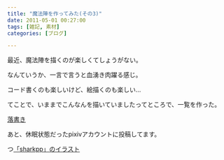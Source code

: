 ```yaml
---
title: "魔法陣を作ってみた(その3)"
date: 2011-05-01 00:27:00
tags: [雑記, 素材]
categories: [ブログ]

---
```


最近、魔法陣を描くのが楽しくてしょうがない。

なんていうか、一言で言うと血湧き肉躍る感じ。

コード書くのも楽しいけど、絵描くのも楽しい...

てことで、いままでこんなんを描いていましたってところで、一覧を作った。

[落書き][1]

 [1]: /gallery/graffiti

あと、休眠状態だったpixivアカウントに投稿してます。

つ[「sharkpp」のイラスト][2]

 [2]: http://www.pixiv.net/member.php?id=1547498
